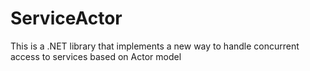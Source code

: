 # ServiceActor
This is a .NET library that implements a new way to handle concurrent access to services based on Actor model
